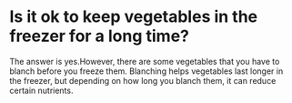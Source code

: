 # Is it ok to keep vegetables in the freezer for a long time?

The answer is yes.However, there are some vegetables that you have to blanch before you freeze them. Blanching helps vegetables last longer in the freezer, but depending on how long you blanch them, it can reduce certain nutrients.